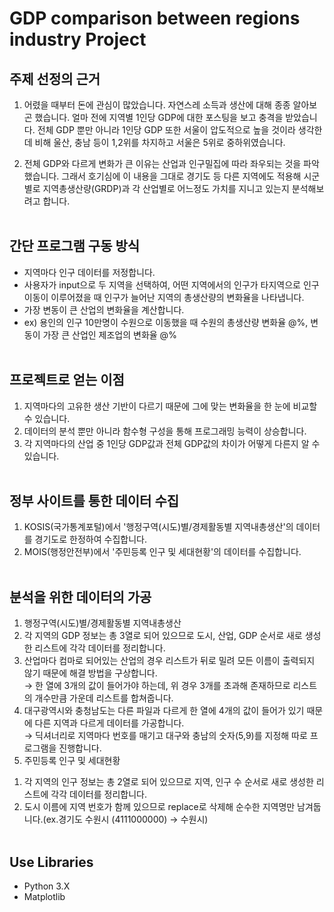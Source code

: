 # GDP comparison between regions industry Project

## 주제 선정의 근거
1. 어렸을 때부터 돈에 관심이 많았습니다. 자연스레 소득과 생산에 대해 종종 알아보곤 했습니다. 얼마 전에 지역별 1인당 GDP에 대한 포스팅을 보고 충격을 받았습니다. 전체 GDP 뿐만 아니라 1인당 GDP 또한 서울이 압도적으로 높을 것이라 생각한데 비해 울산, 충남 등이 1,2위를 차지하고 서울은 5위로 중하위였습니다.<br>

2. 전체 GDP와 다르게 변화가 큰 이유는 산업과 인구밀집에 따라 좌우되는 것을 파악했습니다. 그래서 호기심에 이 내용을 그대로 경기도 등 다른 지역에도 적용해 시군 별로 지역총생산량(GRDP)과 각 산업별로 어느정도 가치를 지니고 있는지 분석해보려고 합니다.<br><br>

## 간단 프로그램 구동 방식<br>
- 지역마다 인구 데이터를 저정합니다. <br>
- 사용자가 input으로 두 지역을 선택하여, 어떤 지역에서의 인구가 타지역으로 인구 이동이 이루어졌을 때 인구가 늘어난 지역의 총생산량의 변화율을 나타냅니다.<br>
- 가장 변동이 큰 산업의 변화율을 계산합니다. <br>
- ex) 용인의 인구 10만명이 수원으로 이동했을 때 수원의 총생산량 변화율 @%, 변동이 가장 큰 산업인 제조업의 변화율 @%<br><br>

## 프로젝트로 얻는 이점<br>
1. 지역마다의 고유한 생산 기반이 다르기 때문에 그에 맞는 변화율을 한 눈에 비교할 수 있습니다.<br>
2. 데이터의 분석 뿐만 아니라 함수형 구성을 통해 프로그래밍 능력이 상승합니다.<br>
3. 각 지역마다의 산업 중 1인당 GDP값과 전체 GDP값의 차이가 어떻게 다른지 알 수 있습니다.<br><br>

## 정부 사이트를 통한 데이터 수집<br>
1. KOSIS(국가통계포털)에서 '행정구역(시도)별/경제활동별 지역내총생산'의 데이터를 경기도로 한정하여 수집합니다.<br>
2. MOIS(행정안전부)에서 '주민등록 인구 및 세대현황'의 데이터를 수집합니다.<br><br>

## 분석을 위한 데이터의 가공<br>
1. 행정구역(시도)별/경제활동별 지역내총생산<br>
2. 각 지역의 GDP 정보는 총 3열로 되어 있으므로 도시, 산업, GDP 순서로 새로 생성한 리스트에 각각 데이터를 정리합니다.<br>
3. 산업마다 컴마로 되어있는 산업의 경우 리스트가 뒤로 밀려 모든 이름이 출력되지 않기 때문에 해결 방법을 구상합니다.<br>
→ 한 열에 3개의 값이 들어가야 하는데, 위 경우 3개를 초과해 존재하므로 리스트의 개수만큼 가운데 리스트를 합쳐줍니다.<br>
4. 대구광역시와 충청남도는 다른 파일과 다르게 한 열에 4개의 값이 들어가 있기 때문에 다른 지역과 다르게 데이터를 가공합니다.<br>
→ 딕셔너리로 지역마다 번호를 매기고 대구와 충남의 숫자(5,9)를 지정해 따로 프로그램을 진행합니다.<br>
5. 주민등록 인구 및 세대현황<br>
 1) 각 지역의 인구 정보는 총 2열로 되어 있으므로 지역, 인구 수 순서로 새로 생성한 리스트에 각각 데이터를 정리합니다.<br>
 2) 도시 이름에 지역 번호가 함께 있으므로 replace로 삭제해 순수한 지역명만 남겨둡니다.(ex.경기도 수원시 (4111000000) → 수원시)<br><br>

## Use Libraries<br>
- Python 3.X<br>
- Matplotlib<br>
